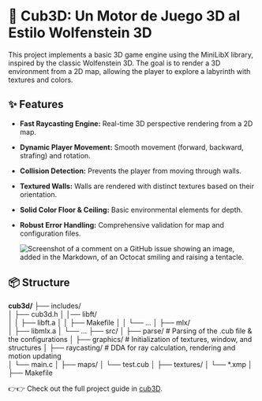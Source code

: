 
# 🚀 Cub3D: Un Motor de Juego 3D al Estilo Wolfenstein 3D

This project implements a basic 3D game engine using the MiniLibX library, inspired by the classic Wolfenstein 3D. The goal is to render a 3D environment from a 2D map, allowing the player to explore a labyrinth with textures and colors.

## ✨ Features
* **Fast Raycasting Engine:** Real-time 3D perspective rendering from a 2D map.

* **Dynamic Player Movement:** Smooth movement (forward, backward, strafing) and rotation.

* **Collision Detection:** Prevents the player from moving through walls.

* **Textured Walls:** Walls are rendered with distinct textures based on their orientation.

* **Solid Color Floor & Ceiling:** Basic environmental elements for depth.

* **Robust Error Handling:** Comprehensive validation for map and configuration files.

  ![Screenshot of a comment on a GitHub issue showing an image, added in the Markdown, of an Octocat smiling and raising a tentacle.](https://myoctocat.com/assets/images/base-octocat.svg)

## 📦 Structure

**cub3d/**
├── includes/               
│   ├── cub3d.h
│   │── libft/              
│   │   ├── libft.a
│   │   ├── Makefile
│   │   └── ...
│   ├── mlx/                
│       ├── libmlx.a
│       └── ...
├── src/
│   ├── parse/            # Parsing of the .cub file & the configurations
│   ├── graphics/         # Initialization of textures, window, and structures
│   ├── raycasting/       # DDA for ray calculation, rendering and motion updating      
│   └── main.c
│
├── maps/
│   └── test.cub
│
├── textures/
│   └── *.xmp
│
├── Makefile

👉👉 Check out the full project guide in [cub3D](https://pages.github.com/).
